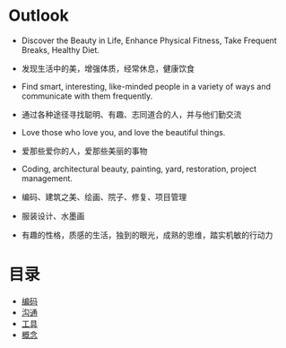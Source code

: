 <!-- Outlook -->

# Outlook

- Discover the Beauty in Life, Enhance Physical Fitness, Take Frequent Breaks, Healthy Diet.
- 发现生活中的美，增强体质，经常休息，健康饮食
- Find smart, interesting, like-minded people in a variety of ways and communicate with them frequently.
- 通过各种途径寻找聪明、有趣、志同道合的人，并与他们勤交流
- Love those who love you, and love the beautiful things.
- 爱那些爱你的人，爱那些美丽的事物
- Coding, architectural beauty, painting, yard, restoration, project management.
- 编码、建筑之美、绘画、院子、修复、项目管理
- 服装设计、水墨画

- 有趣的性格，质感的生活，独到的眼光，成熟的思维，踏实机敏的行动力

# 目录

- [编码](./docs/coding.md)
- [沟通](./docs/communicate.md)
- [工具](./docs/hammer.md)
- [概念](./docs/concept.md)
